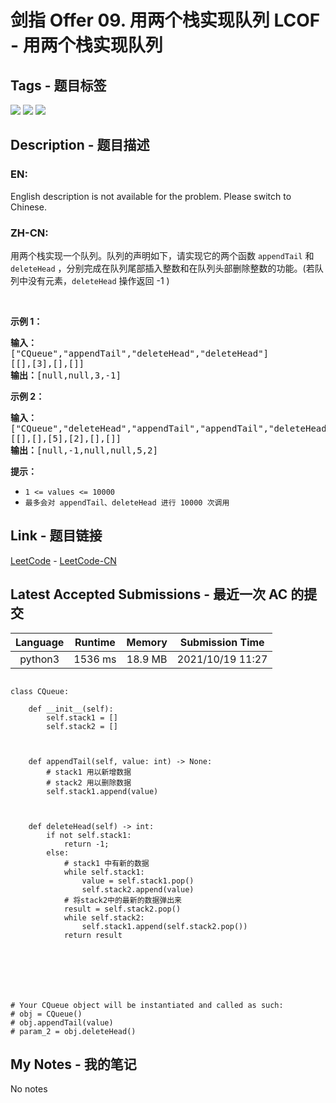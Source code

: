 
# 剑指 Offer 09. 用两个栈实现队列 LCOF - 用两个栈实现队列

## Tags - 题目标签

 <img src="https://img.shields.io/badge/Stack-栈-blue.svg">   <img src="https://img.shields.io/badge/Design-设计-blue.svg">   <img src="https://img.shields.io/badge/Queue-队列-blue.svg">  


## Description - 题目描述

### EN:
English description is not available for the problem. Please switch to Chinese.

### ZH-CN:
<p>用两个栈实现一个队列。队列的声明如下，请实现它的两个函数 <code>appendTail</code> 和 <code>deleteHead</code> ，分别完成在队列尾部插入整数和在队列头部删除整数的功能。(若队列中没有元素，<code>deleteHead</code>&nbsp;操作返回 -1 )</p>

<p>&nbsp;</p>

<p><strong>示例 1：</strong></p>

<pre><strong>输入：</strong>
[&quot;CQueue&quot;,&quot;appendTail&quot;,&quot;deleteHead&quot;,&quot;deleteHead&quot;]
[[],[3],[],[]]
<strong>输出：</strong>[null,null,3,-1]
</pre>

<p><strong>示例 2：</strong></p>

<pre><strong>输入：</strong>
[&quot;CQueue&quot;,&quot;deleteHead&quot;,&quot;appendTail&quot;,&quot;appendTail&quot;,&quot;deleteHead&quot;,&quot;deleteHead&quot;]
[[],[],[5],[2],[],[]]
<strong>输出：</strong>[null,-1,null,null,5,2]
</pre>

<p><strong>提示：</strong></p>

<ul>
	<li><code>1 &lt;= values &lt;= 10000</code></li>
	<li><code>最多会对&nbsp;appendTail、deleteHead 进行&nbsp;10000&nbsp;次调用</code></li>
</ul>



## Link - 题目链接

[LeetCode](https://leetcode.com/problems/yong-liang-ge-zhan-shi-xian-dui-lie-lcof/description/)  -  [LeetCode-CN](https://leetcode.cn/problems/yong-liang-ge-zhan-shi-xian-dui-lie-lcof/description/)
## Latest Accepted Submissions - 最近一次 AC 的提交


| Language | Runtime | Memory | Submission Time |
|:---:|:---:|:---:|:---:|
| python3  | 1536 ms | 18.9 MB | 2021/10/19 11:27 |

```python3

class CQueue:

    def __init__(self):
        self.stack1 = []
        self.stack2 = []



    def appendTail(self, value: int) -> None:
        # stack1 用以新增数据
        # stack2 用以删除数据
        self.stack1.append(value)



    def deleteHead(self) -> int:
        if not self.stack1:
            return -1;
        else:
            # stack1 中有新的数据
            while self.stack1:
                value = self.stack1.pop()
                self.stack2.append(value)
            # 将stack2中的最新的数据弹出来
            result = self.stack2.pop()
            while self.stack2:
                self.stack1.append(self.stack2.pop())
            return result


        




# Your CQueue object will be instantiated and called as such:
# obj = CQueue()
# obj.appendTail(value)
# param_2 = obj.deleteHead()

```
## My Notes - 我的笔记


No notes

